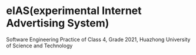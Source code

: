 # eIAS(experimental Internet Advertising System)
Software Engineering Practice of Class 4, Grade 2021, Huazhong University of Science and Technology

